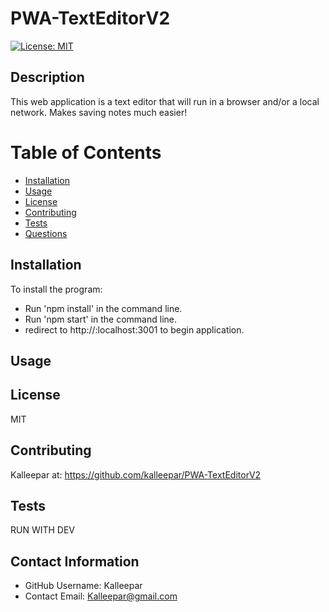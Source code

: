 # PWA-TextEditorV2

[![License: MIT](https://img.shields.io/badge/License-MIT-yellow.svg)](https://opensource.org/licenses/MIT)

## Description
This web application is a text editor that will run in a browser and/or a local network. Makes saving notes much easier!

# Table of Contents 
* [Installation](##-Installation)
* [Usage](##-Usage)
* [License](##-Installation)
* [Contributing](##-Contributing)
* [Tests](##-Tests)
* [Questions](##-Contact-Information)

  
## Installation
To install the program:
* Run 'npm install' in the command line.
* Run 'npm start' in the command line.
* redirect to http://:localhost:3001 to begin application.

## Usage


## License 
MIT

## Contributing 
Kalleepar at:
https://github.com/kalleepar/PWA-TextEditorV2

## Tests
RUN WITH DEV

## Contact Information 
* GitHub Username: Kalleepar
* Contact Email: Kalleepar@gmail.com